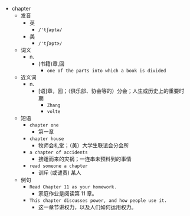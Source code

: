 - chapter
  - 发音
    - 英
      - `/'tʃæptə/`
    - 美
      - `/'tʃæptɚ/`
  - 词义
    - n.
      - (书籍)章,回
        - `one of the parts into which a book is divided`
  - 近义词
    - n.
      - [语]章，回；（俱乐部、协会等的）分会；人生或历史上的重要时期
        - `Zhang`
        - `volte`
  - 短语
    - `chapter one`
      - 第一章 
    - `chapter house`
      - 牧师会礼堂；（美）大学生联谊会分会所 
    - `a chapter of accidents`
      - 接踵而来的灾祸；一连串未预料到的事情 
    - `read someone a chapter`
      - 训斥 (或谴责) 某人 
  - 例句
    - `Read Chapter 11 as your homework.`
      - 家庭作业是阅读第 11 章。
    - `This chapter discusses power, and how people use it.`
      - 这一章节讲权力，以及人们如何运用权力。

